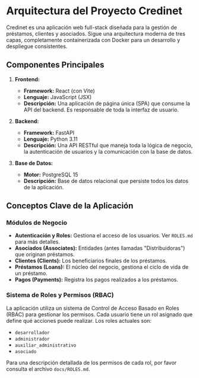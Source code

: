# Arquitectura del Proyecto Credinet

Credinet es una aplicación web full-stack diseñada para la gestión de préstamos, clientes y asociados. Sigue una arquitectura moderna de tres capas, completamente containerizada con Docker para un desarrollo y despliegue consistentes.

## Componentes Principales

1.  **Frontend:**
    *   **Framework:** React (con Vite)
    *   **Lenguaje:** JavaScript (JSX)
    *   **Descripción:** Una aplicación de página única (SPA) que consume la API del backend. Es responsable de toda la interfaz de usuario.

2.  **Backend:**
    *   **Framework:** FastAPI
    *   **Lenguaje:** Python 3.11
    *   **Descripción:** Una API RESTful que maneja toda la lógica de negocio, la autenticación de usuarios y la comunicación con la base de datos.

3.  **Base de Datos:**
    *   **Motor:** PostgreSQL 15
    *   **Descripción:** Base de datos relacional que persiste todos los datos de la aplicación.

## Conceptos Clave de la Aplicación

### Módulos de Negocio

-   **Autenticación y Roles:** Gestiona el acceso de los usuarios. Ver `ROLES.md` para más detalles.
-   **Asociados (Associates):** Entidades (antes llamadas "Distribuidoras") que originan préstamos.
-   **Clientes (Clients):** Los beneficiarios finales de los préstamos.
-   **Préstamos (Loans):** El núcleo del negocio, gestiona el ciclo de vida de un préstamo.
-   **Pagos (Payments):** Registra los pagos realizados a los préstamos.

### Sistema de Roles y Permisos (RBAC)

La aplicación utiliza un sistema de Control de Acceso Basado en Roles (RBAC) para gestionar los permisos. Cada usuario tiene un rol asignado que define qué acciones puede realizar. Los roles actuales son:

-   `desarrollador`
-   `administrador`
-   `auxiliar_administrativo`
-   `asociado`

Para una descripción detallada de los permisos de cada rol, por favor consulta el archivo `docs/ROLES.md`.
